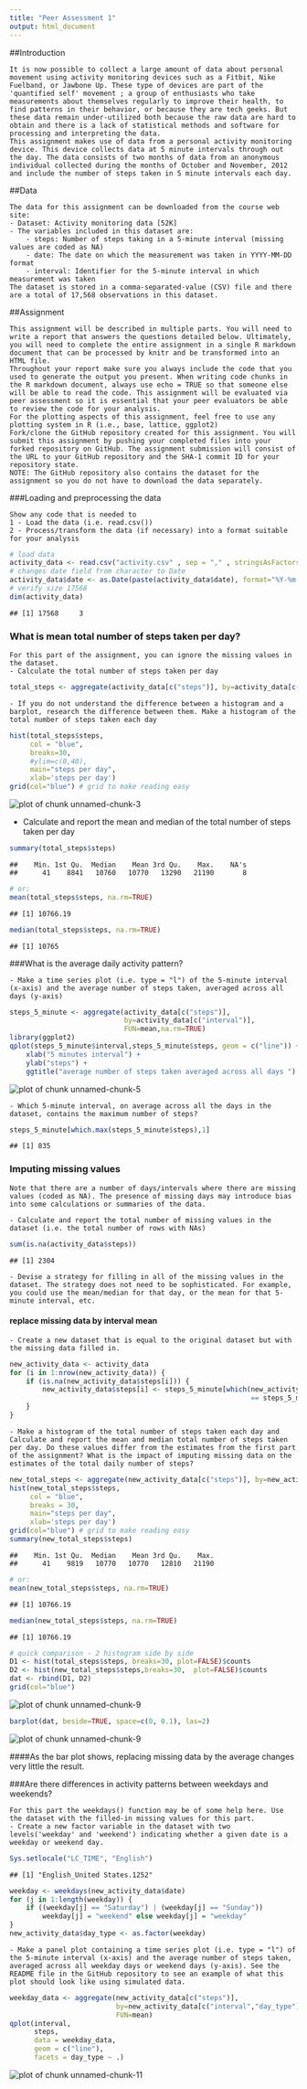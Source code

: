 ```yaml
---
title: "Peer Assessment 1"
output: html_document
---
```


##Introduction

    It is now possible to collect a large amount of data about personal movement using activity monitoring devices such as a Fitbit, Nike Fuelband, or Jawbone Up. These type of devices are part of the 'quantified self' movement ; a group of enthusiasts who take measurements about themselves regularly to improve their health, to find patterns in their behavior, or because they are tech geeks. But these data remain under-utilized both because the raw data are hard to obtain and there is a lack of statistical methods and software for processing and interpreting the data.
    This assignment makes use of data from a personal activity monitoring device. This device collects data at 5 minute intervals through out the day. The data consists of two months of data from an anonymous individual collected during the months of October and November, 2012 and include the number of steps taken in 5 minute intervals each day.

##Data

    The data for this assignment can be downloaded from the course web site:
    - Dataset: Activity monitoring data [52K]
    - The variables included in this dataset are:
        - steps: Number of steps taking in a 5-minute interval (missing values are coded as NA)
        - date: The date on which the measurement was taken in YYYY-MM-DD format
        - interval: Identifier for the 5-minute interval in which measurement was taken
    The dataset is stored in a comma-separated-value (CSV) file and there are a total of 17,568 observations in this dataset.

##Assignment

    This assignment will be described in multiple parts. You will need to write a report that answers the questions detailed below. Ultimately, you will need to complete the entire assignment in a single R markdown document that can be processed by knitr and be transformed into an HTML file.
    Throughout your report make sure you always include the code that you used to generate the output you present. When writing code chunks in the R markdown document, always use echo = TRUE so that someone else will be able to read the code. This assignment will be evaluated via peer assessment so it is essential that your peer evaluators be able to review the code for your analysis.
    For the plotting aspects of this assignment, feel free to use any plotting system in R (i.e., base, lattice, ggplot2)
    Fork/clone the GitHub repository created for this assignment. You will submit this assignment by pushing your completed files into your forked repository on GitHub. The assignment submission will consist of the URL to your GitHub repository and the SHA-1 commit ID for your repository state.
    NOTE: The GitHub repository also contains the dataset for the assignment so you do not have to download the data separately.

###Loading and preprocessing the data

    Show any code that is needed to
    1 - Load the data (i.e. read.csv())
    2 - Process/transform the data (if necessary) into a format suitable for your analysis
    

```r
# load data
activity_data <- read.csv("activity.csv" , sep = "," , stringsAsFactors = FALSE)
# changes date field from character to Date
activity_data$date <- as.Date(paste(activity_data$date), format="%Y-%m-%d")
# verify size 17568
dim(activity_data)
```

```
## [1] 17568     3
```

### What is mean total number of steps taken per day?

    For this part of the assignment, you can ignore the missing values in the dataset.
    - Calculate the total number of steps taken per day            

```r
total_steps <- aggregate(activity_data[c("steps")], by=activity_data[c("date")], FUN=sum)
```
    - If you do not understand the difference between a histogram and a barplot, research the difference between them. Make a histogram of the total number of steps taken each day

```r
hist(total_steps$steps,
     col = "blue",
     breaks=30,
     #ylim=c(0,40),     
     main="steps per day",
     xlab='steps per day')
grid(col="blue") # grid to make reading easy
```

![plot of chunk unnamed-chunk-3](figure/unnamed-chunk-3-1.png) 
   
   - Calculate and report the mean and median of the total number of steps taken per day


```r
summary(total_steps$steps)
```

```
##    Min. 1st Qu.  Median    Mean 3rd Qu.    Max.    NA's 
##      41    8841   10760   10770   13290   21190       8
```

```r
# or:
mean(total_steps$steps, na.rm=TRUE)
```

```
## [1] 10766.19
```

```r
median(total_steps$steps, na.rm=TRUE)
```

```
## [1] 10765
```

###What is the average daily activity pattern?

    - Make a time series plot (i.e. type = "l") of the 5-minute interval (x-axis) and the average number of steps taken, averaged across all days (y-axis)


```r
steps_5_minute <- aggregate(activity_data[c("steps")],
                            by=activity_data[c("interval")],
                            FUN=mean,na.rm=TRUE)
library(ggplot2)
qplot(steps_5_minute$interval,steps_5_minute$steps, geom = c("line")) +
    xlab("5 minutes interval") + 
    ylab("steps") + 
    ggtitle("average number of steps taken averaged across all days ")
```

![plot of chunk unnamed-chunk-5](figure/unnamed-chunk-5-1.png) 


    - Which 5-minute interval, on average across all the days in the dataset, contains the maximum number of steps?


```r
steps_5_minute[which.max(steps_5_minute$steps),1]
```

```
## [1] 835
```

### Imputing missing values

    Note that there are a number of days/intervals where there are missing values (coded as NA). The presence of missing days may introduce bias into some calculations or summaries of the data.

    - Calculate and report the total number of missing values in the dataset (i.e. the total number of rows with NAs)

```r
sum(is.na(activity_data$steps))
```

```
## [1] 2304
```
    - Devise a strategy for filling in all of the missing values in the dataset. The strategy does not need to be sophisticated. For example, you could use the mean/median for that day, or the mean for that 5-minute interval, etc.
#### replace missing data by interval mean

    - Create a new dataset that is equal to the original dataset but with the missing data filled in.

```r
new_activity_data <- activity_data 
for (i in 1:nrow(new_activity_data)) {
    if (is.na(new_activity_data$steps[i])) {
        new_activity_data$steps[i] <- steps_5_minute[which(new_activity_data$interval[i] 
                                                           == steps_5_minute$interval),]$steps
    }
}
```

    - Make a histogram of the total number of steps taken each day and Calculate and report the mean and median total number of steps taken per day. Do these values differ from the estimates from the first part of the assignment? What is the impact of imputing missing data on the estimates of the total daily number of steps?



```r
new_total_steps <- aggregate(new_activity_data[c("steps")], by=new_activity_data[c("date")], FUN=sum)
hist(new_total_steps$steps,
     col = "blue",
     breaks = 30,    
     main="steps per day",
     xlab='steps per day')
grid(col="blue") # grid to make reading easy
summary(new_total_steps$steps)
```

```
##    Min. 1st Qu.  Median    Mean 3rd Qu.    Max. 
##      41    9819   10770   10770   12810   21190
```

```r
# or:
mean(new_total_steps$steps, na.rm=TRUE)
```

```
## [1] 10766.19
```

```r
median(new_total_steps$steps, na.rm=TRUE)
```

```
## [1] 10766.19
```

```r
# quick comparison - 2 histogram side by side
D1 <- hist(total_steps$steps, breaks=30, plot=FALSE)$counts
D2 <- hist(new_total_steps$steps,breaks=30,  plot=FALSE)$counts
dat <- rbind(D1, D2)
grid(col="blue")
```

![plot of chunk unnamed-chunk-9](figure/unnamed-chunk-9-1.png) 

```r
barplot(dat, beside=TRUE, space=c(0, 0.1), las=2)
```

![plot of chunk unnamed-chunk-9](figure/unnamed-chunk-9-2.png) 

####As the bar plot shows, replacing missing data by the average changes very little the result.

###Are there differences in activity patterns between weekdays and weekends?

    For this part the weekdays() function may be of some help here. Use the dataset with the filled-in missing values for this part.
    - Create a new factor variable in the dataset with two levels('weekday' and 'weekend') indicating whether a given date is a weekday or weekend day.


```r
Sys.setlocale("LC_TIME", "English")
```

```
## [1] "English_United States.1252"
```

```r
weekday <- weekdays(new_activity_data$date)
for (j in 1:length(weekday)) {
    if ((weekday[j] == "Saturday") | (weekday[j] == "Sunday")) 
        weekday[j] = "weekend" else weekday[j] = "weekday"
}
new_activity_data$day_type <- as.factor(weekday)
```
    - Make a panel plot containing a time series plot (i.e. type = "l") of the 5-minute interval (x-axis) and the average number of steps taken, averaged across all weekday days or weekend days (y-axis). See the README file in the GitHub repository to see an example of what this plot should look like using simulated data.


```r
weekday_data <- aggregate(new_activity_data[c("steps")],
                          by=new_activity_data[c("interval","day_type")],
                          FUN=mean)
qplot(interval,
      steps,     
      data = weekday_data,
      geom = c("line"),
      facets = day_type ~ .)
```

![plot of chunk unnamed-chunk-11](figure/unnamed-chunk-11-1.png) 

